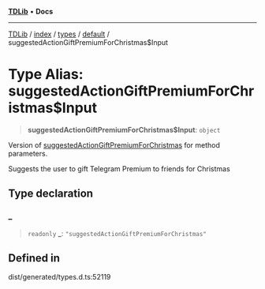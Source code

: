 [**TDLib**](../../../../../../README.md) • **Docs**

***

[TDLib](../../../../../../modules.md) / [index](../../../../../README.md) / [types](../../../README.md) / [default](../README.md) / suggestedActionGiftPremiumForChristmas$Input

# Type Alias: suggestedActionGiftPremiumForChristmas$Input

> **suggestedActionGiftPremiumForChristmas$Input**: `object`

Version of [suggestedActionGiftPremiumForChristmas](suggestedActionGiftPremiumForChristmas.md) for method parameters.

Suggests the user to gift Telegram Premium to friends for Christmas

## Type declaration

### \_

> `readonly` **\_**: `"suggestedActionGiftPremiumForChristmas"`

## Defined in

dist/generated/types.d.ts:52119
